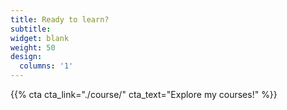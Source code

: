 ```yaml
---
title: Ready to learn?
subtitle:
widget: blank
weight: 50
design:
  columns: '1'
---
```


{{% cta cta_link="./course/" cta_text="Explore my courses!" %}}
